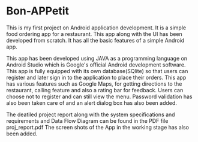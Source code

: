 # Bon-APPetit

This is my first project on Android application development. It is a simple food ordering app for a restaurant. This app along with the UI has been developed from scratch.
It has all the basic features of a simple Android app.

This app has been developed using JAVA as a programming language on Android Studio which is Google's official Android development software.
This app is fully equipped with its own database(SQlite) so that users can register and later sign in to the application to place their orders.
This app has various features such as Google Maps, for getting directions to the restaurant, calling feature and also a rating bar for feedback.
Users can choose not to register and can still view the menu. Password validation has also been taken care of and an alert dialog box has also been added.

The deatiled project report along with the system specifications and requirements and Data Flow Diagram can be found in the PDF file proj_report.pdf
The screen shots of the App in the working stage has also been added.
